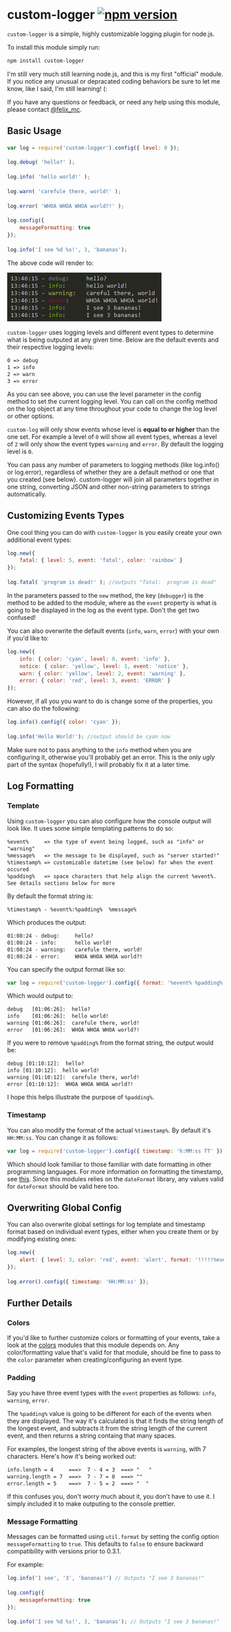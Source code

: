 # custom-logger [![npm version](https://badge.fury.io/js/custom-logger.svg)](http://badge.fury.io/js/custom-logger)

`custom-logger` is a simple, highly customizable logging plugin for node.js.

To install this module simply run:

```bash
npm install custom-logger
```

I'm still very much still learning node.js, and this is my first "official" module. If you notice any unusual or depracated coding behaviors be sure to let me know, like I said, I'm still learning! (:

If you have any questions or feedback, or need any help using this module, please contact <a href="http://twitter.com/#!/felix_mc" target="_blank">@felix_mc</a>.


## Basic Usage

```javascript
var log = require('custom-logger').config({ level: 0 });

log.debug( 'hello?' );

log.info( 'hello world!' );

log.warn( 'carefule there, world!' );

log.error( 'WHOA WHOA WHOA world?!' );

log.config({
	messageFormatting: true
});

log.info('I see %d %s!', 3, 'bananas');
```

The above code will render to:

![basic output snapshot](snapshots/basic.png)

`custom-logger` uses logging levels and different event types to determine what is being outputed at any given time. Below are the default events and their respective logging levels:

	0 => debug
	1 => info
	2 => warn
	3 => error

As you can see above, you can use the level parameter in the config method to set the current logging level. You can call on the config method on the log object at any time throughout your code to change the log level or other options.

`custom-log` will only show events whose level is **equal to or higher** than the one set. For example a level of `0` will show all event types, whereas a level of `2` will only show the event types `warning` and `error`. By default the logging level is `0`.

You can pass any number of parameters to logging methods (like log.info() or log.error), regardless of whether they are a default method or one that you created (see below). custom-logger will join all parameters together in one string, converting JSON and other non-string parameters to strings automatically.

## Customizing Events Types

One cool thing you can do with `custom-logger` is you easily create your own additional event types:

```javascript
log.new({
	fatal: { level: 5, event: 'fatal', color: 'rainbow' }
});

log.fatal( 'program is dead!' ); //outputs "fatal:  program is dead"
```

In the parameters passed to the `new` method, the key (`debugger`) is the method to be added to the module, where as the `event` property is what is going to be displayed in the log as the event type. Don't the get two confused!

You can also overwrite the default events (`info`, `warn`, `error`) with your own if you'd like to:

```javascript
log.new({
	info: { color: 'cyan', level: 0, event: 'info' },
	notice: { color: 'yellow', level: 1, event: 'notice' },
	warn: { color: 'yellow', level: 2, event: 'warning' },
	error: { color: 'red', level: 3, event: 'ERROR' }
});
```

However, if all you you want to do is change some of the properties, you can also do the following:

```javascript
log.info().config({ color: 'cyan' });

log.info('Hello World!'); //output should be cyan now
```

Make sure not to pass anything to the `info` method when you are configuring it, otherwise you'll probably get an error. This is the only *ugly* part of the syntax (hopefully!), I will probably fix it at a later time.

## Log Formatting

### Template

Using `custom-logger` you can also configure how the console output will look like. It uses some simple templating patterns to do so:

	%event%     => the type of event being logged, such as "info" or "warning"
	%message%   => the message to be displayed, such as "server started!"
	%timestamp% => customizable datetime (see below) for when the event occured
	%padding%   => space characters that help align the current %event%. See details sections below for more

By default the format string is:

	%timestamp% - %event%:%padding%  %message%

Which produces the output:

	01:08:24 - debug:     hello?
	01:08:24 - info:      hello world!
	01:08:24 - warning:   carefule there, world!
	01:08:24 - error:     WHOA WHOA WHOA world?!

You can specify the output format like so:

```javascript
var log = require('custom-logger').config({ format: '%event% %padding%[%timestamp%]: %message%' });
```

Which would output to:

	debug   [01:06:26]:  hello?
	info    [01:06:26]:  hello world!
	warning [01:06:26]:  carefule there, world!
	error   [01:06:26]:  WHOA WHOA WHOA world?!

If you were to remove `%padding%` from the format string, the output would be:

	debug [01:10:12]:  hello?
	info [01:10:12]:  hello world!
	warning [01:10:12]:  carefule there, world!
	error [01:10:12]:  WHOA WHOA WHOA world?!

I hope this helps illustrate the purpose of `%padding%`.

### Timestamp

You can also modify the format of the actual `%timestamp%`. By default it's `HH:MM:ss`. You can change it as follows:

```javascript
var log = require('custom-logger').config({ timestamp: 'h:MM:ss TT' });
```

Which should look familiar to those familiar with date formatting in other programming languages. For more information on formatting the timestamp, see <a href="http://blog.stevenlevithan.com/archives/date-time-format" target="_blank">this</a>. Since this modules relies on the `dateFormat` library, any values valid for `dateFormat` should be valid here too.

## Overwriting Global Config

You can also overwrite global settings for log template and timestamp format based on individual event types, either when you create them or by modifying existing ones:

```javascript
log.new({
	alert: { level: 3, color: 'red', event: 'alert', format: '!!!!!%event% : %message% !!!!!' }
});

log.error().config({ timestamp: 'HH:MM:ss' });
```

## Further Details

### Colors

If you'd like to further customize colors or formatting of your events, take a look at the <a href="https://github.com/Marak/colors.js" target="_blank">colors</a> modules that this module depends on. Any color/formatting value that's valid for that module, should be fine to pass to the `color` parameter when creating/configuring an event type.

### Padding

Say you have three event types with the `event` properties as follows: `info`, `warning`, `error`.

The `%padding%` value is going to be different for each of the events when they are displayed. The way it's calculated is that it finds the string length of the longest event, and subtracts it from the string length of the current event, and then returns a string containg that many spaces.

For examples, the longest string of the above events is `warning`, with 7 characters. Here's how it's being worked out:

	info.length = 4     ===>  7 - 4 = 3  ===> "   "
	warning.length = 7  ===>  7 - 7 = 0  ===> ""
	error.length = 5    ===>  7 - 5 = 2  ===> "  "

If this confuses you, don't worry much about it, you don't have to use it. I simply included it to make outputing to the console prettier.

### Message Formatting

Messages can be formatted using `util.format` by setting the config option `messageFormatting` to `true`. This defaults to `false` to ensure backward compatibility with versions prior to 0.3.1.

For example:

```javascript
log.info('I see', '3', 'bananas!') // Outputs "I see 3 bananas!"

log.config({
	messageFormatting: true
});

log.info('I see %d %s!', 3, 'bananas'); // Outputs "I see 3 bananas!"
```
